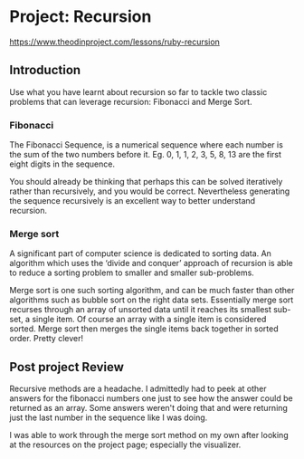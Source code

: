 # Project: Recursion

https://www.theodinproject.com/lessons/ruby-recursion

## Introduction

Use what you have learnt about recursion so far to tackle two classic problems that can leverage recursion: Fibonacci and Merge Sort.

### Fibonacci

The Fibonacci Sequence, is a numerical sequence where each number is the sum of the two numbers before it. Eg. 0, 1, 1, 2, 3, 5, 8, 13 are the first eight digits in the sequence.

You should already be thinking that perhaps this can be solved iteratively rather than recursively, and you would be correct. Nevertheless generating the sequence recursively is an excellent way to better understand recursion.

### Merge sort

A significant part of computer science is dedicated to sorting data. An algorithm which uses the ‘divide and conquer’ approach of recursion is able to reduce a sorting problem to smaller and smaller sub-problems.

Merge sort is one such sorting algorithm, and can be much faster than other algorithms such as bubble sort on the right data sets. Essentially merge sort recurses through an array of unsorted data until it reaches its smallest sub-set, a single item. Of course an array with a single item is considered sorted. Merge sort then merges the single items back together in sorted order. Pretty clever!

## Post project Review

Recursive methods are a headache. I admittedly had to peek at other answers for the fibonacci numbers one just to see how the answer could be returned as an array. Some answers weren't doing that and were returning just the last number in the sequence like I was doing.

I was able to work through the merge sort method on my own after looking at the resources on the project page; especially the visualizer.
